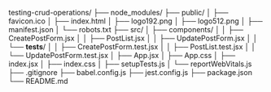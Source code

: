 testing-crud-operations/
├── node_modules/
├── public/
│   ├── favicon.ico
│   ├── index.html
│   ├── logo192.png
│   ├── logo512.png
│   ├── manifest.json
│   └── robots.txt
├── src/
│   ├── components/
│   │   ├── CreatePostForm.jsx
│   │   ├── PostList.jsx
│   │   ├── UpdatePostForm.jsx
│   │   └── __tests__/
│   │       ├── CreatePostForm.test.jsx
│   │       ├── PostList.test.jsx
│   │       └── UpdatePostForm.test.jsx
│   ├── App.jsx
│   ├── App.css
│   ├── index.jsx
│   ├── index.css
│   ├── setupTests.js
│   └── reportWebVitals.js
├── .gitignore
├── babel.config.js
├── jest.config.js
├── package.json
└── README.md
